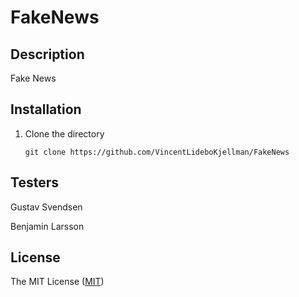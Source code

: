 # FakeNews

## Description
Fake News


## Installation

1. Clone the directory
    ```
    git clone https://github.com/VincentLideboKjellman/FakeNews
    ```


## Testers

Gustav Svendsen

Benjamin Larsson



## License

The MIT License ([MIT](https://raw.githubusercontent.com/erhuz/Fake-News/master/LICENSE))

